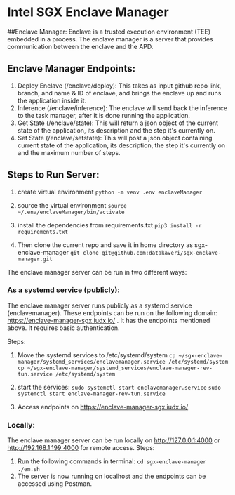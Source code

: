 # Intel SGX Enclave Manager

##Enclave Manager:
Enclave is a trusted execution environment (TEE) embedded in a process. The enclave manager is a server that provides communication between the enclave and the APD.

## Enclave Manager Endpoints:

1. Deploy Enclave (/enclave/deploy): This takes as input github repo link, branch, and name & ID of enclave, and brings the enclave up and runs the application inside it.
2. Inference (/enclave/inference): The enclave will send back the inference to the task manager, after it is done running the application.
3. Get State (/enclave/state): This will return a json object of the current state of the application, its description and the step it's currently on.
4. Set State (/enclave/setstate): This will post a json object containing current state of the application, its description, the step it's currently on and the maximum number of steps.

## Steps to Run Server:

1. create virtual environment
   `python -m venv .env enclaveManager`

2. source the virtual environment
   `source ~/.env/enclaveManager/bin/activate`

3. install the dependencies from requirements.txt
   `pip3 install -r requirements.txt`

4. Then clone the current repo and save it in home directory as sgx-enclave-manager
   `git clone git@github.com:datakaveri/sgx-enclave-manager.git`

The enclave manager server can be run in two different ways:

### As a systemd service (publicly):

The enclave manager server runs publicly as a systemd service (enclavemanager). These endpoints can be run on the following domain: https://enclave-manager-sgx.iudx.io/ . It has the endpoints mentioned above. It requires basic authentication.

Steps:

1. Move the systemd services to /etc/systemd/system
   `cp ~/sgx-enclave-manager/systemd_services/enclavemanager.service /etc/systemd/system`
   `cp ~/sgx-enclave-manager/systemd_services/enclave-manager-rev-tun.service /etc/systemd/system`

2. start the services:
   `sudo systemctl start enclavemanager.service`
   `sudo systemctl start enclave-manager-rev-tun.service`

3. Access endpoints on https://enclave-manager-sgx.iudx.io/

### Locally:

The enclave manager server can be run locally on http://127.0.0.1:4000 or http://192.168.1.199:4000 for remote access. Steps:

1. Run the following commands in terminal:
   `cd sgx-enclave-manager`
   `./em.sh`
2. The server is now running on localhost and the endpoints can be accessed using Postman.
